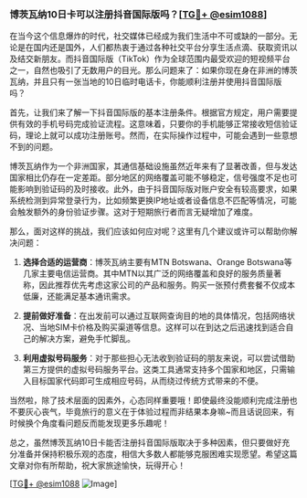 ### 博茨瓦纳10日卡可以注册抖音国际版吗？[[TG💪+ @esim1088](https://t.me/s/esim1088)]

在当今这个信息爆炸的时代，社交媒体已经成为我们生活中不可或缺的一部分。无论是在国内还是国外，人们都热衷于通过各种社交平台分享生活点滴、获取资讯以及结交新朋友。而抖音国际版（TikTok）作为全球范围内最受欢迎的短视频平台之一，自然也吸引了无数用户的目光。那么问题来了：如果你现在身在非洲的博茨瓦纳，并且只有一张当地的10日临时电话卡，你能顺利注册并使用抖音国际版吗？

首先，让我们来了解一下抖音国际版的基本注册条件。根据官方规定，用户需要提供有效的手机号码完成验证流程。这意味着，只要你的手机能够正常接收短信验证码，理论上就可以成功注册账号。然而，在实际操作过程中，可能会遇到一些意想不到的问题。

博茨瓦纳作为一个非洲国家，其通信基础设施虽然近年来有了显著改善，但与发达国家相比仍存在一定差距。部分地区的网络覆盖可能不够稳定，信号强度不足也可能影响到验证码的及时接收。此外，由于抖音国际版对账户安全有较高要求，如果系统检测到异常登录行为，比如频繁更换IP地址或者设备信息不匹配等情况，可能会触发额外的身份验证步骤。这对于短期旅行者而言无疑增加了难度。

那么，面对这样的挑战，我们应该如何应对呢？这里有几个建议或许可以帮助你解决问题：

1. **选择合适的运营商**：博茨瓦纳主要有MTN Botswana、Orange Botswana等几家主要电信运营商。其中MTN以其广泛的网络覆盖和良好的服务质量著称，因此推荐优先考虑这家公司的产品和服务。购买一张预付费套餐不仅成本低廉，还能满足基本通讯需求。

2. **提前做好准备**：在出发前可以通过互联网查询目的地的具体情况，包括网络状况、当地SIM卡价格及购买渠道等信息。这样可以在到达之后迅速找到适合自己的解决方案，避免手忙脚乱。

3. **利用虚拟号码服务**：对于那些担心无法收到验证码的朋友来说，可以尝试借助第三方提供的虚拟号码服务平台。这类工具通常支持多个国家和地区，只需输入目标国家代码即可生成相应号码，从而绕过传统方式带来的不便。

当然啦，除了技术层面的因素外，心态同样重要哦！即使最终没能顺利完成注册也不要灰心丧气，毕竟旅行的意义在于体验过程而非结果本身嘛~而且话说回来，有时候换个角度看问题反而能发现更多乐趣呢！

总之，虽然博茨瓦纳10日卡能否注册抖音国际版取决于多种因素，但只要做好充分准备并保持积极乐观的态度，相信大多数人都能够克服困难实现愿望。希望这篇文章对你有所帮助，祝大家旅途愉快，玩得开心！

[[TG💪+ @esim1088](https://t.me/s/esim1088) ![Image](https://i.postimg.cc/4NQfJmqS/Snipaste-2025-05-13-00-14-12.png)]